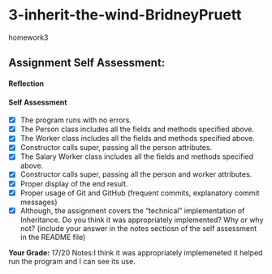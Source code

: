 # 3-inherit-the-wind-BridneyPruett
homework3

## Assignment Self Assessment:
#### Reflection
[//]: <> (share your thoughts on the assignment, things you learnt and would like to remember when you look back at this assignment)


#### Self Assessment
- [x] The program runs with no errors.
- [x] The Person class includes all the fields and methods specified above.
- [x] The Worker class includes all the fields and methods specified above.
- [x] Constructor calls super, passing all the person attributes.
- [x] The Salary Worker class includes all the fields and methods specified above.
- [x] Constructor calls super, passing all the person and worker attributes.
- [x] Proper display of the end result.
- [x] Proper usage of Git and GitHub (frequent commits, explanatory commit messages)
- [x] Although, the assignment covers the “technical” implementation of Inheritance. Do you think it was appropriately implemented? Why or why not? 
(include your answer in the notes sectiosn of the self assessment in the README file)

**Your Grade:**  17/20
Notes:I think it was appropriately implemeneted it helped run the program and I can see its use.
